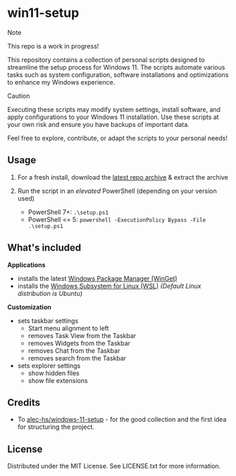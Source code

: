 # win11-setup

> [!NOTE]
> This repo is a work in progress!

This repository contains a collection of personal scripts designed to streamline the setup process for Windows 11. 
The scripts automate various tasks such as system configuration, software installations and optimizations to enhance my Windows experience.

> [!CAUTION]
> Executing these scripts may modify system settings, install software, and apply configurations to your Windows 11 installation. Use these scripts at your own risk and ensure you have backups of important data. 

Feel free to explore, contribute, or adapt the scripts to your personal needs!

## Usage

1. For a fresh install, download the [latest repo archive](https://github.com/simon-baumgaertel/win11-setup/archive/refs/heads/main.zip) & extract the archive

2. Run the script in an *elevated* PowerShell (depending on your version used)
    * PowerShell 7+: `.\setup.ps1`
    * PowerShell <= 5: `powershell -ExecutionPolicy Bypass -File .\setup.ps1` 

## What's included

**Applications**
* installs the latest [Windows Package Manager (WinGet)](https://github.com/microsoft/winget-cli)
* installs the [Windows Subsystem for Linux (WSL)](https://learn.microsoft.com/en-us/windows/wsl/install) _(Default Linux distribution is Ubuntu)_

**Customization**
* sets taskbar settings
    * Start menu alignment to left
    * removes Task View from the Taskbar
    * removes Widgets from the Taskbar
    * removes Chat from the Taskbar
    * removes search from the Taskbar
* sets explorer settings
    * show hidden files
    * show file extensions


## Credits

* To [alec-hs/windows-11-setup](https://github.com/alec-hs/windows-11-setup) - for the good collection and the first idea for structuring the project.

## License 

Distributed under the MIT License. See LICENSE.txt for more information.